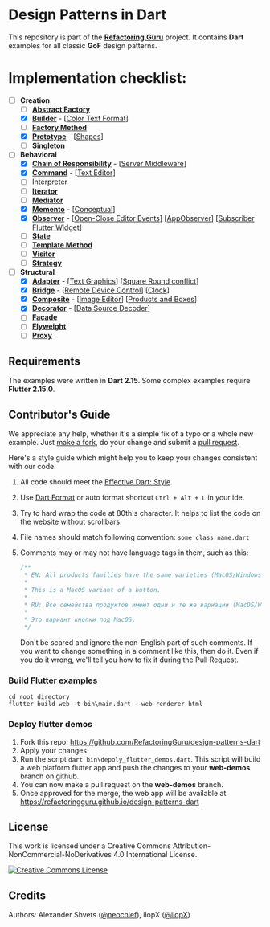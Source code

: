 # Design Patterns in Dart
This repository is part of the [**Refactoring.Guru**](https://refactoring.guru/design-patterns) project.
It contains **Dart** examples for all classic **GoF** design patterns.

# Implementation checklist:
- [ ] **Creation**
    - [ ] [**Abstract Factory**](https://refactoring.guru/design-patterns/abstract-factory)
    - [x] [**Builder**](https://refactoring.guru/design-patterns/builder) - [[Color Text Format](https://github.com/RefactoringGuru/design-patterns-dart/tree/master/patterns/builder/color_text_format)]
    - [ ] [**Factory Method**](https://refactoring.guru/design-patterns/factory-method)
    - [x] [**Prototype**](https://refactoring.guru/design-patterns/prototype) - [[Shapes](https://github.com/RefactoringGuru/design-patterns-dart/tree/master/patterns/prototype/shapes)] 
    - [ ] [**Singleton**](https://refactoring.guru/design-patterns/singleton)
- [ ]  **Behavioral**
    - [x] [**Chain of Responsibility**](https://refactoring.guru/design-patterns/chain-of-esponsibility) - [[Server Middleware](https://github.com/RefactoringGuru/design-patterns-dart/tree/master/patterns/chain_of_responsibility/server_middleware)]
    - [x] [**Command**](https://refactoring.guru/design-patterns/command) - [[Text Editor](https://github.com/RefactoringGuru/design-patterns-dart/tree/master/patterns/command/text_editor)] 
    - [ ] Interpreter
    - [ ] [**Iterator**](https://refactoring.guru/design-patterns/iterator)
    - [ ] [**Mediator**](https://refactoring.guru/design-patterns/mediator)
    - [x] [**Memento**](https://refactoring.guru/design-patterns/memento) - [[Conceptual](https://github.com/RefactoringGuru/design-patterns-dart/tree/master/patterns/memento/conceptual)]
    - [x] [**Observer**](https://refactoring.guru/design-patterns/observer) - [[Open-Close Editor Events](https://github.com/RefactoringGuru/design-patterns-dart/tree/master/patterns/observer/open_close_editor_events)] [[AppObserver](https://github.com/RefactoringGuru/design-patterns-dart/tree/master/patterns/observer/app_observer)] [[Subscriber Flutter Widget](https://github.com/RefactoringGuru/design-patterns-dart/tree/master/patterns/observer/subscriber_flutter_widget)]
    - [ ] [**State**](https://refactoring.guru/design-patterns/state)
    - [ ] [**Template Method**](https://refactoring.guru/design-patterns/template-method)
    - [ ] [**Visitor**](https://refactoring.guru/design-patterns/visitor)
    - [ ] [**Strategy**](https://refactoring.guru/design-patterns/strategy)
- [ ] **Structural**
    - [x] [**Adapter**](https://refactoring.guru/design-patterns/adapter) - [[Text Graphics](https://github.com/RefactoringGuru/design-patterns-dart/tree/master/patterns/adapter/text_graphics)] [[Square Round conflict](https://github.com/RefactoringGuru/design-patterns-dart/tree/master/patterns/adapter/square_round_conflict)] 
    - [x] [**Bridge**](https://refactoring.guru/design-patterns/bridge) - [[Remote Device Control](https://github.com/RefactoringGuru/design-patterns-dart/tree/master/patterns/bridge/devices_remote_control)] [[Clock](https://github.com/RefactoringGuru/design-patterns-dart/tree/master/patterns/bridge/clock)] 
    - [x] [**Composite**](https://refactoring.guru/design-patterns/composite) - [[Image Editor](https://github.com/RefactoringGuru/design-patterns-dart/tree/master/patterns/composite/image_editor)] [[Products and Boxes](https://github.com/RefactoringGuru/design-patterns-dart/tree/master/patterns/composite/products_and_boxes)] 
    - [x] [**Decorator**](https://refactoring.guru/design-patterns/decorator) - [[Data Source Decoder](https://github.com/RefactoringGuru/design-patterns-dart/tree/master/patterns/decorator/data_source_decoder)]
    - [ ] [**Facade**](https://refactoring.guru/design-patterns/facade)
    - [ ] [**Flyweight**](https://refactoring.guru/design-patterns/flyweight)
    - [ ] [**Proxy**](https://refactoring.guru/design-patterns/proxy)

## Requirements

The examples were written in **Dart 2.15**.
Some complex examples require **Flutter 2.15.0**.

## Contributor's Guide

We appreciate any help, whether it's a simple fix of a typo or a whole new example. Just [make a fork](https://help.github.com/articles/fork-a-repo/), do your change and submit a [pull request](https://help.github.com/articles/creating-a-pull-request-from-a-fork/).

Here's a style guide which might help you to keep your changes consistent with our code:

1. All code should meet the [Effective Dart: Style](https://dart.dev/guides/language/effective-dart/style).
 
2. Use [Dart Format](https://dart.dev/tools/dart-format) or auto format shortcut `Ctrl + Alt + L` in your ide. 

3. Try to hard wrap the code at 80th's character. It helps to list the code on the website without scrollbars.

4. File names should match following convention: `some_class_name.dart`

5. Comments may or may not have language tags in them, such as this:

    ```dart
    /**
     * EN: All products families have the same varieties (MacOS/Windows).
     *
     * This is a MacOS variant of a button.
     *
     * RU: Все семейства продуктов имеют одни и те же вариации (MacOS/Windows).
     *
     * Это вариант кнопки под MacOS.
     */
    ```

    Don't be scared and ignore the non-English part of such comments. If you want to change something in a comment like this, then do it. Even if you do it wrong, we'll tell you how to fix it during the Pull Request.


### Build Flutter examples
```batch
cd root directory
flutter build web -t bin\main.dart --web-renderer html
```

### Deploy flutter demos
1. Fork this repo: https://github.com/RefactoringGuru/design-patterns-dart
2. Apply your changes.
3. Run the script `dart bin\depoly_flutter_demos.dart`.
This script will build a web platform flutter app and push the changes to your **web-demos** branch on github.
4. You can now make a pull request on the **web-demos** branch.
5. Once approved for the merge, the web app will be available at https://refactoringguru.github.io/design-patterns-dart .

## License
This work is licensed under a Creative Commons Attribution-NonCommercial-NoDerivatives 4.0 International License.

<a rel="license" href="http://creativecommons.org/licenses/by-nc-nd/4.0/"><img alt="Creative Commons License" style="border-width:0" src="https://i.creativecommons.org/l/by-nc-nd/4.0/80x15.png" /></a>


## Credits
Authors: Alexander Shvets ([@neochief](https://github.com/neochief)), ilopX ([@ilopX](https://github.com/ilopX))
